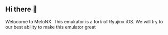 ## Hi there 👋

Welocome to MeloNX. This emukator is a fork of Ryujinx iOS. 
We will try to our best ability to make this emulator great
